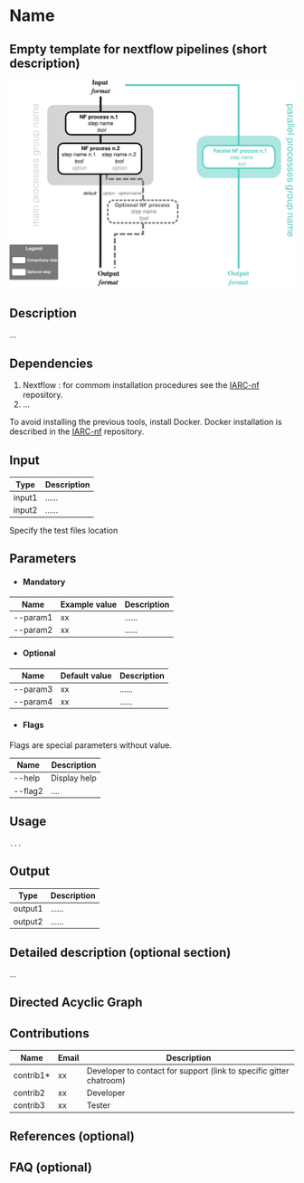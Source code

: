 # Name
## Empty template for nextflow pipelines (short description)

![Workflow representation](template-nf.png)

## Description
...

## Dependencies 

1. Nextflow : for commom installation procedures see the [IARC-nf](https://github.com/IARCbioinfo/IARC-nf) repository.
2. ...

To avoid installing the previous tools, install Docker. Docker installation is described in the [IARC-nf](https://github.com/IARCbioinfo/IARC-nf) repository.


## Input 
  | Type      | Description     |
  |-----------|---------------|
  | input1    | ...... |
  | input2    | ...... |
  
  Specify the test files location

## Parameters

  * #### Mandatory
| Name      | Example value | Description     |
|-----------|---------------|-----------------| 
| --param1    |            xx | ...... |
| --param2    |            xx | ...... |
  
  * #### Optional
| Name      | Default value | Description     |
|-----------|---------------|-----------------| 
| --param3   |            xx | ...... |
| --param4    |            xx | ...... |

  * #### Flags
  
Flags are special parameters without value.

| Name      | Description     |
|-----------|-----------------| 
| --help    | Display help |
| --flag2    |      .... |

	
## Usage 
  ```
  ...
  ```
  
## Output 
  | Type      | Description     |
  |-----------|---------------|
  | output1    | ...... |
  | output2    | ...... |


## Detailed description (optional section)
...

## Directed Acyclic Graph


## Contributions

  | Name      | Email | Description     |
  |-----------|---------------|-----------------| 
  | contrib1*    |            xx | Developer to contact for support (link to specific gitter chatroom) |
  | contrib2    |            xx | Developer |
  | contrib3    |            xx | Tester |
  
## References (optional)
	
## FAQ (optional)
